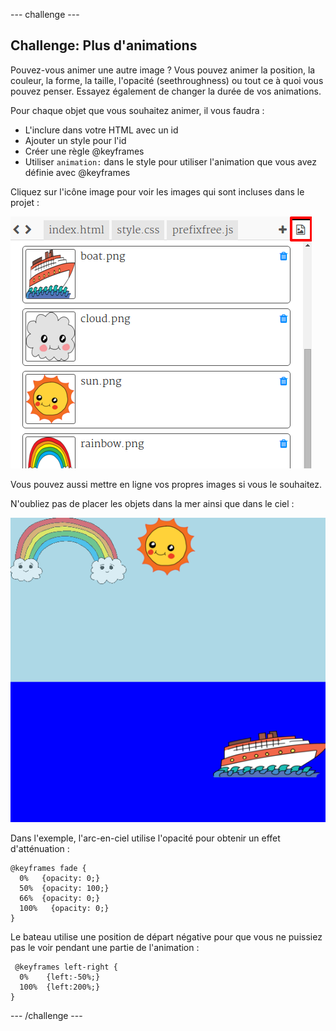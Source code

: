 --- challenge ---
## Challenge: Plus d'animations

Pouvez-vous animer une autre image ? Vous pouvez animer la position, la couleur, la forme, la taille, l'opacité (seethroughness) ou tout ce à quoi vous pouvez penser. Essayez également de changer la durée de vos animations. 

Pour chaque objet que vous souhaitez animer, il vous faudra :

+ L'inclure dans votre HTML avec un id
+ Ajouter un style pour l'id
+ Créer une règle @keyframes
+ Utiliser `animation:` dans le style pour utiliser l'animation que vous avez définie avec @keyframes 

Cliquez sur l'icône image pour voir les images qui sont incluses dans le projet :

![screenshot](images/sunrise-images.png)

Vous pouvez aussi mettre en ligne vos propres images si vous le souhaitez. 

N'oubliez pas de placer les objets dans la mer ainsi que dans le ciel :

![screenshot](images/sunrise-boat.png)

Dans l'exemple, l'arc-en-ciel utilise l'opacité pour obtenir un effet d'atténuation :

```
@keyframes fade {
  0%   {opacity: 0;}
  50%  {opacity: 100;}
  66%  {opacity: 0;}
  100%   {opacity: 0;}
}
```

Le bateau utilise une position de départ négative pour que vous ne puissiez pas le voir pendant une partie de l'animation :

```
 @keyframes left-right {
  0%    {left:-50%;}
  100%  {left:200%;}
}
```




--- /challenge ---
